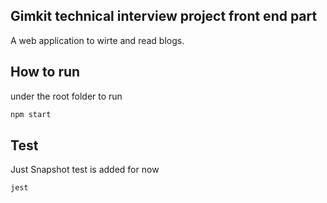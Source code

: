 ## Gimkit technical interview project front end part

A web application to wirte and read blogs.

## How to run

under the root folder to run
````javascript
npm start
````

## Test

Just Snapshot test is added for now
````javascript
jest
````
